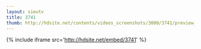 ```yaml
---
layout: sieutv
title: 3741
thumb: http://hdsite.net/contents/videos_screenshots/3000/3741/preview_360p.mp4.jpg
---
```

{% include iframe src='http://hdsite.net/embed/3741' %}
 

